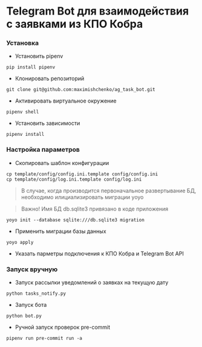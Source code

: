 # Telegram Bot для взаимодействия с заявками из КПО Кобра

### Установка
* Установить pipenv

```
pip install pipenv
```

* Клонировать репозиторий

```
git clone git@github.com:maximishchenko/ag_task_bot.git
```

* Активировать виртуальное окружение

```
pipenv shell
```

* Установить зависимости

```
pipenv install
```

### Настройка параметров

* Скопировать шаблон конфигурации

```
cp template/config/config.ini.template config/config.ini
cp template/config/log.ini.template config/log.ini
```
> В случае, когда производится первоначальное развертывание БД, необходимо илициализировать миграции yoyo

> Важно! Имя БД db.sqlite3 привязано в коде приложения
```
yoyo init --database sqlite:///db.sqlite3 migration

```
* Применить миграции базы данных
```
yoyo apply
```

* Указать парметры подключения к КПО Кобра и Telegram Bot API

### Запуск вручную

* Запуск рассылки уведомлений о заявках на текущую дату

```
python tasks_notify.py
```

* Запуск бота

```
python bot.py
```

* Ручной запуск проверок pre-commit
```
pipenv run pre-commit run -a
```
